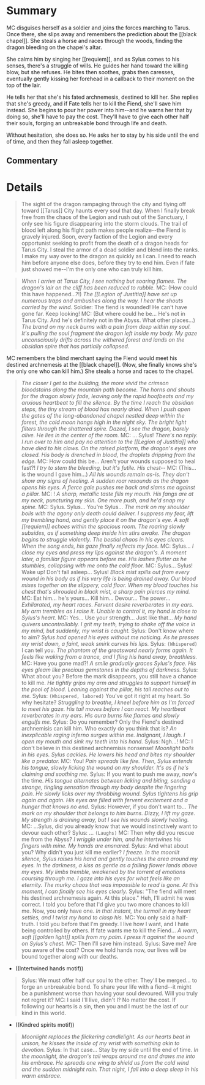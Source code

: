 # Summary
MC disguises herself as a soldier and joins the forces marching to Tarus. Once there, she slips away and remembers the prediction about the [[black chapel]]. She steals a horse and races through the woods, finding the dragon bleeding on the chapel's altar.

She calms him by singing her [[requiem]], and as Sylus comes to his senses, there's a struggle of wills. He guides her hand toward the killing blow, but she refuses. He bites then soothes, grabs then caresses, eventually gently kissing her forehead in a callback to their moment on the top of the lair.

He tells her that she's his fated archnemesis, destined to kill her. She replies that she's greedy, and if Fate tells her to kill the Fiend, she'll save him instead. She begins to pour her power into him--and he warns her that by doing so, she'll have to pay the cost. They'll have to give each other half their souls, forging an unbreakable bond through life and death.

Without hesitation, she does so. He asks her to stay by his side until the end of time, and then they fall asleep together.

## Commentary

# Details
> The sight of the dragon rampaging through the city and flying off toward [[Tarus]] City haunts every soul that day. 
> When I finally break free from the chaos of the Legion and rush out of the Sanctuary, I only see his figure disappearing into the storm clouds.
> The trail of blood left along his flight path makes people realize--the Fiend is gravely injured.
> Soon, every faction of the Legion and every opportunist seeking to profit from the death of a dragon heads for Tarus City.
> I steal the armor of a dead soldier and blend into the ranks. I make my way over to the dragon as quickly as I can.
> I need to reach him before anyone else does, before they try to end him.
> Even if fate just showed me--I'm the only one who can truly kill him.

> *When I arrive at Tarus City, I see nothing but soaring flames. The dragon's lair on the cliff has been reduced to rubble.*
> MC: (How could this have happened...?!)
> *The [[Legion of Justitia]] have set up numerous traps and ambushes along the way. I hear the shouts carried by the wind.*
> Soldier: The fiend is wounded! He can't have gone far. Keep looking!
> MC: (But where could he be... He's not in Tarus City. And he's definitely not in the Abyss. What other places...)
> *The brand on my neck burns with a pain from deep within my soul. It's pulling the soul fragment the dragon left inside my body. My gaze unconsciously drifts across the withered forest and lands on the obsidian spire that has partially collapsed.*

MC remembers the blind merchant saying the Fiend would meet his destined archnemesis at the [[black chapel]]. (Now, she finally knows she's the only one who can kill him.) She steals a horse and races to the chapel.

> *The closer I get to the building, the more vivid the crimson bloodstains along the mountain path become. The horns and shouts for the dragon slowly fade, leaving only the rapid hoofbeats and my anxious heartbeat to fill the silence. By the time I reach the obsidian steps, the tiny stream of blood has nearly dried. 
> When I push open the gates of the long-abandoned chapel nestled deep within the forest, the cold moon hangs high in the night sky.
> The bright light filters through the shattered spire. Dazed, I see the dragon, barely alive. He lies in the center of the room.*
> MC: ... Sylus!
> *There's no reply. I run over to him and pay no attention to the [[Legion of Justitia]] who have died to his claws. On the raised platform, the dragon's eyes are closed. His body is drenched in blood, the droplets dripping from the edge.*
> MC: How could this be... Aren't your wounds supposed to heal fast?!
> *I try to stem the bleeding, but it's futile. His chest--*
> MC: (This... is the wound I gave him...)
> *All his wounds remain as-is. They don't show any signs of healing.
> A sudden roar resounds as the dragon opens his eyes. A fierce gale pushes me back and slams me against a pillar.*
> MC: !
> *A sharp, metallic taste fills my mouth. His fangs are at my neck, puncturing my skin. One more push, and he'd snap my spine.*
> MC: Sylus. Sylus... You're Sylus...
> *The mark on my shoulder boils with the agony only death could deliver. I suppress my fear, lift my trembling hand, and gently place it on the dragon's eye. A soft [[requiem]] echoes within the spacious room. The roaring slowly subsides, as if something deep inside him stirs awake. The dragon begins to struggle violently. The bestial chaos in his eyes clears. When the song ends, his gaze finally reflects my face.*
> MC: Sylus...
> *I close my eyes and press my lips against the dragon's. A moment later, a familiar figure appears before me. His lashes flutter as he stumbles, collapsing with me onto the cold floor.*
> MC: Sylus... Sylus! Wake up! Don't fall asleep... Sylus!
> *Black mist spills out from every wound in his body as if his very life is being drained away.
> Our blood mixes together on the slippery, cold floor. When my blood touches his chest that's shrouded in black mist, a sharp pain pierces my mind.*
> MC: Eat him... he's yours... Kill him... Devour... The power...
> *Exhilarated, my heart races. Fervent desire reverberates in my ears. My arm trembles as I raise it. Unable to control it, my hand is close to Sylus's heart.*
> MC: Yes... Use your strength... Just like that...
> *My hand quivers uncontrollably. I grit my teeth, trying to shake off the voice in my mind, but suddenly, my wrist is caught.*
> Sylus: Don't know where to aim?
> *Sylus had opened his eyes without me noticing. As he presses my wrist down, a faint, weak smirk curves his lips.*
> Sylus: `(Whispered)` I can tell you.
> *The phantom of the greatsword nearly forms again. It feels like waking from a trance, and I fling his hand away, breathless.*
> MC: Have you gone mad?!
> *A smile gradually graces Sylus's face. His eyes gleam like precious gemstones in the depths of darkness.*
> Sylus: What about you? Before the mark disappears, you still have a chance to kill me.
> *He tightly grips my arm and struggles to support himself in the pool of blood. Leaning against the pillar, his tail reaches out to me.*
> Sylus: `(Whispered, labored)` You've got it right at my heart. So why hesitate?
> *Struggling to breathe, I kneel before him as I'm forced to meet his gaze. His tail moves before I can react. My heartbeat reverberates in my ears. His aura burns like flames and slowly engulfs me.*
> Sylus: Do you remember? Only the Fiend's destined archnemisis can kill him. Who exactly do you think that is?
> *An inexplicable raging inferno surges within me. Indignant, I laugh. I open my mouth and sink my teeth into his hand.*
> Sylus: Ngh...!
> MC: I don't believe in this destined archnemisis nonsense!
> *Moonlight boils in his eyes. Sylus cackles. He lowers his head and bites my shoulder like a predator.*
> MC: You!
> *Pain spreads like fire. Then, Sylus extends his tongue, slowly licking the wound on my shoulder. It's as if he's claiming and soothing me.*
> Sylus: If you want to push me away, now's the time.
> *His tongue alternates between licking and biting, sending a strange, tingling sensation through my body despite the lingering pain. He slowly licks over my throbbing wound. Sylus tightens his grip again and again. His eyes are filled with fervent excitement and a hunger that knows no end.*
> Sylus: However, if you don't want to...
> *The mark on my shoulder that belongs to him burns. Dizzy, I lift my gaze. My strength is draining away, but I see his wounds slowly healing.*
> MC: ...Sylus, did you already know that we would instinctively want to devour each other?
> Sylus: ... `(Laughs)`
> MC: Then why did you rescue me from the Abyss?
> *I wriggle under him, and he intertwines his fingers with mine. My hands are ensnared.*
> Sylus: And what about you? Why didn't you just kill me earlier?
> *I freeze. In the moonlit silence, Sylus raises his hand and gently touches the area around my eyes. In the darkness, a kiss as gentle as a falling flower lands above my eyes. My limbs tremble, weakened by the torrent of emotions coursing through me. I gaze into his eyes for what feels like an eternity. The murky chaos that was impossible to read is gone. At this moment, I can finally see his eyes clearly.*
> Sylus: "The fiend will meet his destined archnemesis again. At this place." Heh, I'll admit he was correct. I told you before that I'd give you two more chances to kill me. Now, you only have one.
> *In that instant, the turmoil in my heart settles, and I twist my hand to clasp his.*
> MC: You only said a half-truth. I told you before that I'm greedy. I live how I want, and I hate being controlled by others. If fate wants me to kill the Fiend...
> *A warm, soft [[golden light]] spills from my palm. I press it against the wound on Sylus's chest.*
> MC: Then I'll save him instead.
> Sylus: Save me? Are you aware of the cost? Once we hold hands now, our lives will be bound together along with our deaths.
* ((Intertwined hands motif))
> Sylus: We must offer half our soul to the other. They'll be merged... to forge an unbreakable bond. To share your life with a fiend--it might be a punishment worse than having your soul devoured. Will you truly not regret it?
> MC: I said I'll live, didn't I? No matter the cost. If following our hearts is a sin, then you and I must be the last of our kind in this world.
* ((Kindred spirits motif))
> *Moonlight replaces the flickering candlelight. As our hearts beat in unison, he kisses the inside of my wrist with something akin to devotion.*
> Sylus: In that case... Stay by my side until the end of time.
> *In the moonlight, the dragon's tail wraps around me and draws me into his embrace. He spreads one wing to shield us from the cold wind and the sudden midnight rain. That night, I fall into a deep sleep in his warm embrace.*